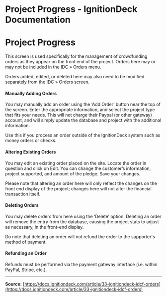 # Project Progress - IgnitionDeck Documentation

# Project Progress

[](javascript:window.print())
This screen is used specifically for the management of crowdfunding orders as they appear on the front end of the project. Orders here may or may not be included in the IDC » Orders menu.

Orders added, edited, or deleted here may also need to be modified separately from the IDC » Orders screen.

#### Manually Adding Orders

You may manually add an order using the ‘Add Order’ button near the top of the screen. Enter the appropriate information, and select the project type that fits your needs. This will not charge their Paypal (or other gateway) account, and will simply update the database and project with the additional information.

Use this if you process an order outside of the IgnitionDeck system such as money orders or checks.

#### Altering Existing Orders

You may edit an existing order placed on the site. Locate the order in question and click on Edit. You can change the customer’s information, project supported, and amount of the pledge. Save your changes.

Please note that altering an order here will only reflect the changes on the front end display of the project; changes here will not alter the financial transaction itself.

#### Deleting Orders

You may delete orders from here using the ‘Delete’ option. Deleting an order will remove the entry from the database, causing the project stats to adjust as necessary, in the front-end display.

Do note that deleting an order will not refund the order to the supporter's method of payment.

#### Refunding an Order

Refunds must be performed via the payment gateway interface (i.e. within PayPal, Stripe, etc.).



---
**Source:** [https://docs.ignitiondeck.com/article/33-ignitiondeck-idcf-orders](https://docs.ignitiondeck.com/article/33-ignitiondeck-idcf-orders)
